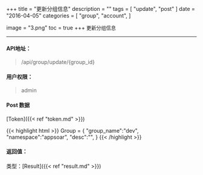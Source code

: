+++
title = "更新分组信息"
description = ""
tags = [
    "update",
    "post"
]
date = "2016-04-05"
categories = [
    "group",
    "account",
]

image = "3.png"
toc = true
+++
<font size=2>更新分组信息</font>
***

#### API地址：

> /api/group/update/{group_id}

#### 用户权限：

> admin

#### Post 数据

[Token]({{< ref "token.md" >}})

{{< highlight html >}}
Group = {
    "group_name":"dev",
    "namespace":"appsoar",
    "desc":"",
}
{{< /highlight >}}

#### 返回值：

类型：[Result]({{< ref "result.md" >}})
